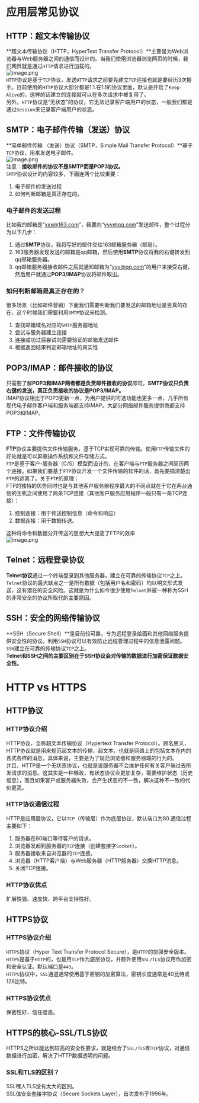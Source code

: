 <a name="xUGkM"></a>
# 应用层常见协议
<a name="IAysy"></a>
## HTTP：超文本传输协议
**超文本传输协议（HTTP，HyperText Transfer Protocol）**主要是为Web浏览器与Web服务器之间的通信而设计的。当我们使用浏览器浏览网页的时候，我们网页就是通过`HTTP`请求进行加载的。<br />![image.png](https://cdn.nlark.com/yuque/0/2023/png/35204765/1678328973013-5fbc472b-4523-4493-a84a-39cb0468fdf8.png#averageHue=%23deedfa&clientId=u27d2790a-1f06-4&from=paste&height=339&id=u88b5d522&name=image.png&originHeight=424&originWidth=565&originalType=binary&ratio=1.25&rotation=0&showTitle=false&size=34926&status=done&style=none&taskId=ued4451c1-d1eb-4b50-8161-e9296307f29&title=&width=452)<br />`HTTP`协议是基于`TCP`协议，发送`HTTP`请求之前要先建立`TCP`连接也就是要经历3次握手。目前使用的`HTTP`协议大部分都是1.1.在1.1的协议里面，默认是开启了`Keep-Alive`的，这样的话建立的连接就可以在多次请求中被复用了。<br />另外，`HTTP`协议是“无状态”的协议，它无法记录客户端用户的状态，一般我们都是通过`Session`来记录客户端用户的状态。
<a name="u13h0"></a>
## SMTP：电子邮件传输（发送）协议
**简单邮件传输 （发送）协议（SMTP，Simple Mail Transfer Protocol）**基于`TCP`协议，用来发送电子邮件。<br />![image.png](https://cdn.nlark.com/yuque/0/2023/png/35204765/1678329318705-26741e5f-1764-48f1-897d-17bd0ed9859e.png#averageHue=%23e7e7e7&clientId=u27d2790a-1f06-4&from=paste&height=359&id=u30050e54&name=image.png&originHeight=449&originWidth=708&originalType=binary&ratio=1.25&rotation=0&showTitle=false&size=37867&status=done&style=none&taskId=u20fd9537-efe0-441a-b639-c95f12e0a26&title=&width=566.4)<br />注意：**接收邮件的协议不是SMTP而是POP3协议。**<br />`SMTP`协议设计的内容较多，下面连两个比较重要：

1. 电子邮件的发送过程
2. 如何判断邮箱是真正存在的。
<a name="by31B"></a>
### 电子邮件的发送过程
比如我的邮箱是“xxx@163.com”，我要向“yyy@qq.com”发送邮件，整个过程分为以下几步：

1. 通过**SMTP**协议，我将写好的邮件交给163邮箱服务器（邮局）。
2. 163服务器发现发送的邮箱是qq邮箱，然后使用**SMTP**协议将我的右键转发到qq邮箱服务器。
3. qq邮箱服务器接收邮件之后就通知邮箱为“yyy@qq.com”的用户来接受右键，然后用户就通过**POP3/IMAP**协议将邮件取出。
<a name="F7UBj"></a>
### 如何判断邮箱是真正存在的？
很多场景（比如邮件营销）下面我们需要判断我们要发送的邮箱地址是否真的存在，这个时候我们需要利用`SMTP`协议来检测。

1. 查找邮箱域名对应的`SMTP`服务器地址
2. 尝试与服务器建立连接
3. 连接成功过后尝试向需要验证的邮箱发送邮件
4. 根据返回结果判定邮箱地址的真实性
<a name="QmbDm"></a>
## POP3/IMAP：邮件接收的协议
只需要了解**POP3和IMAP两者都是负责邮件接收的协议**即可。**SMTP协议只负责右键的发送，真正负责接收的协议是POP3/IMAP。**<br />IMAP协议相比于POP3更新一点，为用户提供的可选功能也更多一点，几乎所有现代电子邮件客户端和服务端都支持IMAP。大部分网络邮件服务提供商都支持POP3和IMAP。
<a name="OS0az"></a>
## FTP：文件传输协议
**FTP**协议主要提供文件传输服务，基于TCP实现可靠的传输。使用`FTP`传输文件的好处就是可以屏蔽操作系统和文件存储方式。<br />`FTP`是基于客户-服务器（C/S）模型而设计的，在客户端与`FTP`服务器之间简历两个连接。如果我们要基于`FTP`协议开发一个文件传输的软件的话，首先要搞清楚出`FTP`的远离了。关于`FTP`的原理：<br />FTP的独特的优势同时也是与其他客户服务器程序最大的不同点就在于它在两台通信的主机之间使用了两条TCP连接（其他客户服务应用程序一般只有一条TCP连接）：

1. 控制连接：用于传送控制信息（命令和响应）
2. 数据连接：用于数据传送。

这种将命令和数据分开传送的思想大大提高了FTP的效率<br />![image.png](https://cdn.nlark.com/yuque/0/2023/png/35204765/1678366056334-1f2001b1-65ed-4dc0-b979-b90c8cec7466.png#averageHue=%23fefefe&clientId=u26a2834c-4af8-4&from=paste&height=347&id=u6a999317&name=image.png&originHeight=434&originWidth=834&originalType=binary&ratio=1.25&rotation=0&showTitle=false&size=90213&status=done&style=none&taskId=u3f387745-da53-4b57-b2f6-8c7c14f1457&title=&width=667.2)
<a name="gH2QZ"></a>
## Telnet：远程登录协议
**Telnet协议**通过一个终端登录到其他服务器，建立在可靠的传输协议`TCP`之上。`Telnet`协议的最大缺点之一是所有数据（包括用户名和密码）均以明文形式发送，这有潜在的安全风险。这就是为什么如今很少使用`Telnet`并被一种称为SSH的非常安全的协议所取代的主要原因。
<a name="Ibh5a"></a>
## SSH：安全的网络传输协议
**SSH（Secure Shell）**是目前较可靠，专为远程登录绘画和其他网络服务提供安全性的协议。利用`SSH`协议可以有效防止远程管理过程中的信息泄露问题。`SSH`建立在可靠的传输协议`TCP`之上。<br />**Telnet和SSH之间的主要区别在于SSH协议会对传输的数据进行加密保证数据安全性。**
<a name="KwiIb"></a>
# HTTP vs HTTPS
<a name="txKcF"></a>
## HTTP协议
<a name="LN81q"></a>
### HTTP协议介绍
HTTP协议，全称超文本传输协议（Hypertext Transfer Protocol）。顾名思义，HTTP协议就是用来规范超文本的传输，超文本，也就是网络上的包括文本在内的各式各样的消息，具体来说，主要是为了规范浏览器和服务器端的行为的。<br />并且，HTTP是一个无状态协议，也就是说服务器不会维护任何有关客户端过去所发请求的消息。这其实是一种懒政，有状态协议会更加复杂，需要维护状态（历史信息），而且如果客户或服务器失效，会产生状态的不一致，解决这种不一致的代价更高。
<a name="cUeKs"></a>
### HTTP协议通信过程
HTTP是应用层协议，它以`TCP`（传输层）作为底层协议，默认端口为80.通信过程主要如下：

1. 服务器在80端口等待客户的请求。
2. 浏览器发起到服务器的`TCP`连接（创建套接字`Socket`）。
3. 服务器接收来自浏览器的`TCP`连接。
4. 浏览器（HTTP客户端）与Web服务器（HTTP服务器）交换HTTP消息。
5. 关闭TCP连接。
<a name="DdoSS"></a>
### HTTP协议优点
扩展性强、速度快、跨平台支持性好。
<a name="ep48X"></a>
## HTTPS协议
<a name="uqKKz"></a>
### HTTPS协议介绍
`HTTPS`协议（Hyper Text Transfer Protocol Secure），是`HTTP`的加强安全版本。`HTTPS`是基于`HTTP`的，也是用`TCP`作为底层协议，并额外使用`SSL/TLS`协议用作加密和安全认证。默认端口是`443`。<br />`HTTPS`协议中，`SSL`通道通常使用基于密钥的加密算法，密钥长度通常是40比特或128比特。
<a name="QWHn1"></a>
### HTTPS协议优点
保密性好、信任度高。
<a name="Qo9o0"></a>
## HTTPS的核心-SSL/TLS协议
HTTPS之所以能达到较高的安全性要求，就是结合了`SSL/TLS`和`TCP`协议，对通信数据进行加密，解决了HTTP数据透明的问题。
<a name="VAhwJ"></a>
### SSL和TLS的区别？
SSL嘿人TLS没有太大的区别。<br />SSL值安全套接字协议（Secure Sockets Layer），首次发布于1996年。
